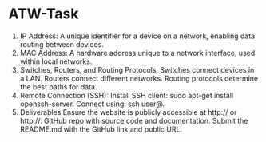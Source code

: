 # ATW-Task
1. IP Address: A unique identifier for a device on a network, enabling data routing between devices.
2. MAC Address: A hardware address unique to a network interface, used within local networks.
3. Switches, Routers, and Routing Protocols:
       Switches connect devices in a LAN.
       Routers connect different networks.
       Routing protocols determine the best paths for data.
4. Remote Connection (SSH):
       Install SSH client: sudo apt-get install openssh-server.
       Connect using: ssh user@<server-ip>.
5. Deliverables
       Ensure the website is publicly accessible at http://<your-domain> or http://<public-ip>.
       GitHub repo with source code and documentation.
       Submit the README.md with the GitHub link and public URL.
